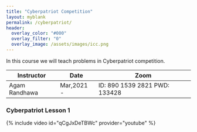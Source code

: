 ```yaml
---
title: "Cyberpatriot Competition"
layout: myblank
permalink: /cyberpatriot/
header:
  overlay_color: "#000"
  overlay_filter: "0"
  overlay_image: /assets/images/icc.png
---
```


In this course we will teach problems in Cyberpatriot competition.

| Instructor   | Date |  Zoom |
| ----------- | ----------- | ----------- |
| Agam Randhawa   | Mar,2021 -  | ID: 890 1539 2821 PWD: 133428|

### Cyberpatriot Lesson 1
{% include video id="qCgJxDeTBWc" provider="youtube" %}
